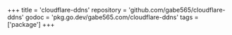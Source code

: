 +++
title = 'cloudflare-ddns'
repository = 'github.com/gabe565/cloudflare-ddns'
godoc = 'pkg.go.dev/gabe565.com/cloudflare-ddns'
tags = ['package']
+++
